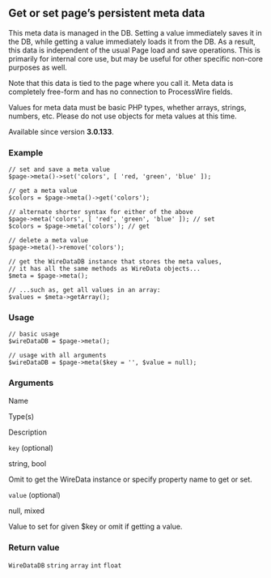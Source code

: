 Get or set page’s persistent meta data
--------------------------------------

This meta data is managed in the DB. Setting a value immediately saves it in the DB, while getting a value immediately loads it from the DB. As a result, this data is independent of the usual Page load and save operations. This is primarily for internal core use, but may be useful for other specific non-core purposes as well.

Note that this data is tied to the page where you call it. Meta data is completely free-form and has no connection to ProcessWire fields.

Values for meta data must be basic PHP types, whether arrays, strings, numbers, etc. Please do not use objects for meta values at this time.

Available since version **3.0.133**.

### Example

    // set and save a meta value 
    $page->meta()->set('colors', [ 'red, 'green', 'blue' ]);
    
    // get a meta value
    $colors = $page->meta()->get('colors');
    
    // alternate shorter syntax for either of the above
    $page->meta('colors', [ 'red', 'green', 'blue' ]); // set
    $colors = $page->meta('colors'); // get
    
    // delete a meta value
    $page->meta()->remove('colors');
    
    // get the WireDataDB instance that stores the meta values,
    // it has all the same methods as WireData objects...
    $meta = $page->meta();
    
    // ...such as, get all values in an array:
    $values = $meta->getArray();

### Usage

    // basic usage
    $wireDataDB = $page->meta();
    
    // usage with all arguments
    $wireDataDB = $page->meta($key = '', $value = null);

### Arguments

Name

Type(s)

Description

`key` (optional)

string, bool

Omit to get the WireData instance or specify property name to get or set.

`value` (optional)

null, mixed

Value to set for given $key or omit if getting a value.

### Return value

`WireDataDB` `string` `array` `int` `float`

